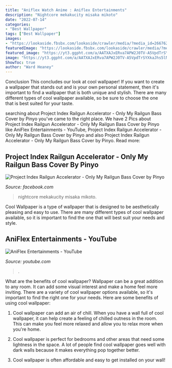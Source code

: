 ```yaml
---
title: "Aniflex Watch Anime : Aniflex Entertainments"
description: "Nightcore mekakucity misaka mikoto"
date: "2022-07-14"
categories:
- "Best Wallpaper"
tags: ["Best Wallpaper"]
images:
- "https://lookaside.fbsbx.com/lookaside/crawler/media/?media_id=2667620816846679"
featuredImage: "https://lookaside.fbsbx.com/lookaside/crawler/media/?media_id=2667620816846679"
featured_image: "https://yt3.ggpht.com/a/AATXAJxERva7APW2J0TV-A5VpdTrSYXkaJhs5lN_K_b4Cg=s900-c-k-c0xffffffff-no-rj-mo"
image: "https://yt3.ggpht.com/a/AATXAJxERva7APW2J0TV-A5VpdTrSYXkaJhs5lN_K_b4Cg=s900-c-k-c0xffffffff-no-rj-mo"
ShowToc: true
author: "Ward Heaney"
---
```



Conclusion
This concludes our look at cool wallpaper! If you want to create a wallpaper that stands out and is your own personal statement, then it's important to find a wallpaper that is both unique and stylish. There are many different types of cool wallpaper available, so be sure to choose the one that is best suited for your taste.

	

		
searching about Project Index Railgun Accelerator - Only My Railgun Bass Cover by Pinyo you've came to the right place. We have 2 Pics about Project Index Railgun Accelerator - Only My Railgun Bass Cover by Pinyo like AniFlex Entertainments - YouTube, Project Index Railgun Accelerator - Only My Railgun Bass Cover by Pinyo and also Project Index Railgun Accelerator - Only My Railgun Bass Cover by Pinyo. Read more:
		
    
## Project Index Railgun Accelerator - Only My Railgun Bass Cover By Pinyo

<img loading=lazy src="https://lookaside.fbsbx.com/lookaside/crawler/media/?media_id=2667620816846679" onerror="this.onerror=null;this.src='https://tse3.mm.bing.net/th?id=OIP.eh4b1ogAYG9NZM8wtfAS5gHaHe&amp;pid=15.1';" alt="Project Index Railgun Accelerator - Only My Railgun Bass Cover by Pinyo">

_Source: facebook.com_

>nightcore mekakucity misaka mikoto. 

	

Cool Wallpaper is a type of wallpaper that is designed to be aesthetically pleasing and easy to use. There are many different types of cool wallpaper available, so it is important to find the one that will best suit your needs and style.

    
## AniFlex Entertainments - YouTube

<img loading=lazy src="https://yt3.ggpht.com/a/AATXAJxERva7APW2J0TV-A5VpdTrSYXkaJhs5lN_K_b4Cg=s900-c-k-c0xffffffff-no-rj-mo" onerror="this.onerror=null;this.src='https://tse1.mm.bing.net/th?id=OIP.DMlqR0ItHKr6npG_qQwodQHaHa&amp;pid=15.1';" alt="AniFlex Entertainments - YouTube">

_Source: youtube.com_

>. 

	

What are the benefits of cool wallpaper?
Wallpaper can be a great addition to any room. It can add some visual interest and make a home feel more inviting. There are a variety of cool wallpaper options available, so it's important to find the right one for your needs. Here are some benefits of using cool wallpaper: 
1. Cool wallpaper can add an air of chill. When you have a wall full of cool wallpaper, it can help create a feeling of chilled outness in the room. This can make you feel more relaxed and allow you to relax more when you're home. 

2. Cool wallpaper is perfect for bedrooms and other areas that need some lightness in the space. A lot of people find cool wallpaper goes well with dark walls because it makes everything pop together better. 

3. Cool wallpaper is often affordable and easy to get installed on your wall!

